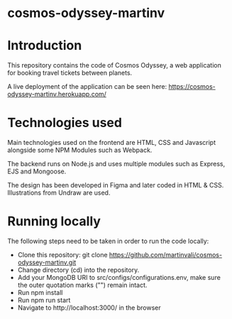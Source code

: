 # cosmos-odyssey-martinv


# Introduction #

This repository contains the code of Cosmos Odyssey, a web application for booking travel tickets between planets.

A live deployment of the application can be seen here: https://cosmos-odyssey-martinv.herokuapp.com/

# Technologies used #

Main technologies used on the frontend are HTML, CSS and Javascript alongside some NPM Modules such as Webpack.

The backend runs on Node.js and uses multiple modules such as Express, EJS and Mongoose.

The design has been developed in Figma and later coded in HTML & CSS. Illustrations from Undraw are used.

# Running locally #

The following steps need to be taken in order to run the code locally:

* Clone this repository: git clone https://github.com/martinvali/cosmos-odyssey-martinv.git
* Change directory (cd) into the repository.
* Add your MongoDB URI to src/configs/configurations.env, make sure the outer quotation marks ("") remain intact.
* Run npm install
* Run npm run start
* Navigate to http://localhost:3000/ in the browser
